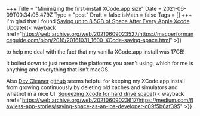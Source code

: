+++
Title = "Minimizing the first-install XCode.app size"
Date = 2021-06-09T00:34:05.479Z
Type = "post"
Draft = false
isMath = false
Tags = []
+++
I'm glad that I found [Saving up to 8.5GB of Space After Every Apple Xcode Update](https://macperformanceguide.com/blog/2016/20161031_1600-XCode-saving-space.html){{< wayback href="https://web.archive.org/web/20210609023527/https://macperformanceguide.com/blog/2016/20161031_1600-XCode-saving-space.html" >}}

 to help me deal with the fact that my vanilla XCode.app install was 17GB!

It boiled down to just remove the platforms you aren't using, which for me is anything and everything that isn't macOS.

Also [Dev Cleaner](https://apps.apple.com/us/app/devcleaner-for-xcode/id1388020431) [github](https://github.com/vashpan/xcode-dev-cleaner) seems helpful for keeping my XCode.app install from growing continuously by deleting old caches and simulators and whatnot in a nice UI: [Squeezing Xcode for hard drive space](https://medium.com/flawless-app-stories/saving-space-as-an-ios-developer-c09f5b6af395){{< wayback href="https://web.archive.org/web/20210609023617/https://medium.com/flawless-app-stories/saving-space-as-an-ios-developer-c09f5b6af395" >}}